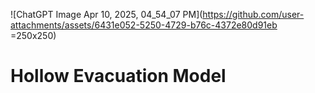 ![ChatGPT Image Apr 10, 2025, 04_54_07 PM](https://github.com/user-attachments/assets/6431e052-5250-4729-b76c-4372e80d91eb =250x250)
# Hollow Evacuation Model
